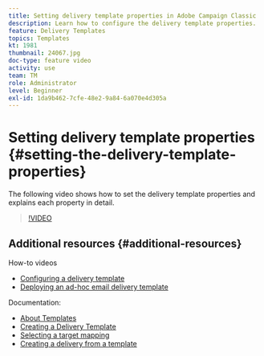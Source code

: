 ```yaml
---
title: Setting delivery template properties in Adobe Campaign Classic
description: Learn how to configure the delivery template properties.
feature: Delivery Templates
topics: Templates
kt: 1981
thumbnail: 24067.jpg
doc-type: feature video
activity: use
team: TM
role: Administrator
level: Beginner
exl-id: 1da9b462-7cfe-48e2-9a84-6a070e4d305a
---
```

# Setting delivery template properties {#setting-the-delivery-template-properties}

The following video shows how to set the delivery template properties and explains each property in detail.

>[!VIDEO](https://video.tv.adobe.com/v/24067?quality=12)

## Additional resources {#additional-resources}

How-to videos

* [Configuring a delivery template](/help/sending-messages/using-delivery-templates/configuring-a-delivery-template.md)
* [Deploying an ad-hoc email delivery template](/help/sending-messages/using-delivery-templates/deploying-ad-hoc-email-delivery-template.md)

Documentation:

* [About Templates](https://docs.campaign.adobe.com/doc/AC/en/DLV_Using_delivery_templates_About_templates.html)
* [Creating a Delivery Template](https://docs.campaign.adobe.com/doc/AC/en/DLV_Using_delivery_templates_Creating_a_delivery_template.html)
* [Selecting a target mapping](https://docs.campaign.adobe.com/doc/AC/en/DLV_Using_delivery_templates_Selecting_a_target_mapping.html)
* [Creating a delivery from a template](https://docs.campaign.adobe.com/doc/AC/en/DLV_Using_delivery_templates_Creating_a_delivery_from_a_template.html)
